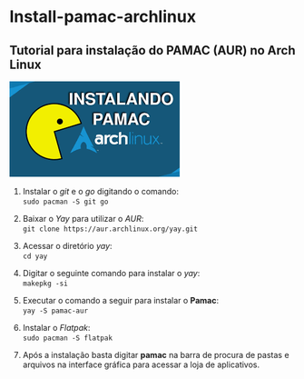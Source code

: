 # Install-pamac-archlinux
## Tutorial para instalação do PAMAC (AUR) no Arch Linux

<img src="/imagens/pamac.png">

1) Instalar o _git_ e o _go_ digitando o comando:</br>
   ``sudo pacman -S git go``

2) Baixar o _Yay_ para utilizar o _AUR_:</br>
   `git clone https://aur.archlinux.org/yay.git`

3) Acessar o diretório _yay_:</br>
 `cd yay`

4) Digitar o seguinte comando para instalar o _yay_:</br>
  `makepkg -si`

5) Executar o comando a seguir para instalar o **Pamac**:</br>
   `yay -S pamac-aur`

6) Instalar o _Flatpak_:</br>
  `sudo pacman -S flatpak`

7) Após a instalação basta digitar **pamac** na barra de procura de pastas e arquivos na interface gráfica para acessar a loja de aplicativos.
